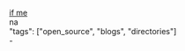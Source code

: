[if me](https://www.if-me.org/)<br />
na<br />
"tags": ["open_source", "blogs", "directories"]<br />
-<br />
